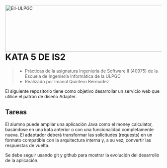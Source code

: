 <a href="https://www.eii.ulpgc.es" target="_blank"><img src="https://www.eii.ulpgc.es/sites/default/files/eii-acron-mod.png" alt="EII-ULPGC" align="right" width="516" height="150" /></a>
# KATA 5 DE IS2
> - Prácticas de la asignatura Ingeniería de Software II (40975) de la Escuela de Ingeniería Informática de la ULPGC
> - Realizado por Imanol Quintero Bermúdez

El siguiente repositorio tiene como objetivo desarrollar un servicio web que utilice el patrón de diseño Adapter.

## Tareas
El alumno puede ampliar una aplicación Java como el money calculator, basándose en una kata anterior o con una funcionalidad completamente nueva. El adaptador deberá transformar las solicitudes (requests) en un formato compatible con la arquitectura interna y, a su vez, convertir las respuestas de vuelta.

Se debe seguir usando git y github para mostrar la evolución del desarrollo de la aplicación.
